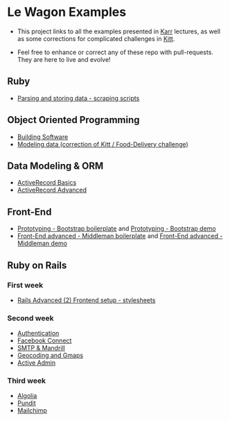 # Le Wagon Examples

- This project links to all the examples presented in [Karr](http://karr.lewagon.org) lectures, as well as some corrections for complicated challenges in [Kitt](http://kitt.lewagon.org).

- Feel free to enhance or correct any of these repo with pull-requests. They are here to live and evolve!

## Ruby 

* [Parsing and storing data - scraping scripts](https://github.com/lewagon/ruby-scraping)

## Object Oriented Programming

* [Building Software](https://github.com/lewagon/oop-todolist)
* [Modeling data (correction of Kitt / Food-Delivery challenge)](https://github.com/lewagon/oop-food-delivery)

## Data Modeling & ORM

* [ActiveRecord Basics](https://github.com/lewagon/active-record-demo)
* [ActiveRecord Advanced](https://github.com/lewagon/active-record-demo)

## Front-End

* [Prototyping - Bootstrap boilerplate](https://github.com/lewagon/bootstrap-boilerplate) and [Prototyping - Bootstrap demo](https://github.com/lewagon/bootstrap-challenges/tree/master/04-bootstrap-mockup-v2)
* [Front-End advanced - Middleman boilerplate]() and [Front-End advanced - Middleman demo](https://github.com/lewagon/stylus)

## Ruby on Rails

### First week

* [Rails Advanced (2) Frontend setup - stylesheets](https://github.com/lewagon/rails-stylesheets)

### Second week

* [Authentication](https://github.com/lewagon/rails-devise)
* [Facebook Connect](https://github.com/lewagon/rails-facebook-connect)
* [SMTP & Mandrill](https://github.com/lewagon/rails-mailing)
* [Geocoding and Gmaps](https://github.com/lewagon/rails-google-maps)
* [Active Admin](https://github.com/lewagon/rails-active-admin)

### Third week

* [Algolia](https://github.com/lewagon/rails-algolia)
* [Pundit](https://github.com/lewagon/rails-pundit)
* [Mailchimp](https://github.com/lewagon/rails-mailchimp)
